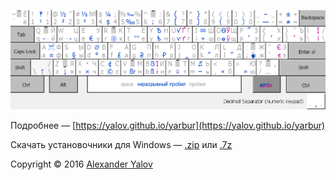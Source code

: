 ![layouts.png](/layouts.png?raw=true)

Подробнее  — [https://yalov.github.io/yarbur](https://yalov.github.io/yarbur)

Скачать установочники для Windows — [.zip](https://github.com/yalov/yarbur-keyboard-layouts/releases/download/1.2/Yarbur_v1.2.zip) или                            [.7z](https://github.com/yalov/yarbur-keyboard-layouts/releases/download/1.2/Yarbur_v1.2.7z)

Copyright © 2016 [Alexander Yalov](mailto:alexander.yalov@gmail.com)

